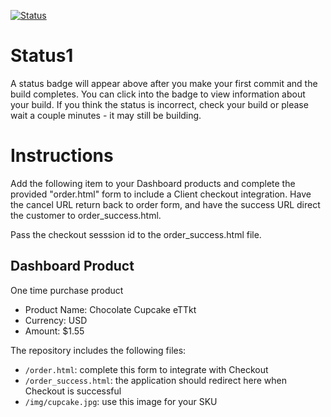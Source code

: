 [![Status](https://img.shields.io/badge/status-SUBMITTABLE%20COMMIT:%20d53456f56a2052e2444b4b91db8d2aad2f1b3c5f-brightgreen.svg)](https://github.com/raysaavedra-work/bakery_scaffold_mkymOWVaQOFPkxyV/commit/d53456f56a2052e2444b4b91db8d2aad2f1b3c5f)



# Status1

A status badge will appear above after you make your first commit and the build completes. You can click into the badge to view information about your build. If you think the status is incorrect, check your build or please wait a couple minutes - it may still be building.

# Instructions

Add the following item to your Dashboard products and complete the provided "order.html" form to include a Client checkout integration. Have the cancel URL return back to order form, and have the success URL direct the customer to order_success.html.

Pass the checkout sesssion id to the order_success.html file.

## Dashboard Product
One time purchase product
* Product Name: Chocolate Cupcake eTTkt
* Currency: USD
* Amount: $1.55

The repository includes the following files:
* `/order.html`: complete this form to integrate with Checkout
* `/order_success.html`: the application should redirect here when Checkout is successful
* `/img/cupcake.jpg`: use this image for your SKU
